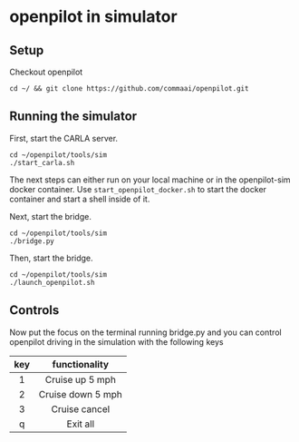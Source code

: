 openpilot in simulator
=====================

## Setup

Checkout openpilot
```
cd ~/ && git clone https://github.com/commaai/openpilot.git
```

## Running the simulator

First, start the CARLA server.
```
cd ~/openpilot/tools/sim
./start_carla.sh
```


The next steps can either run on your local machine or in the openpilot-sim docker container.
Use `start_openpilot_docker.sh` to start the docker container and start a shell inside of it.

Next, start the bridge.
```
cd ~/openpilot/tools/sim
./bridge.py
```

Then, start the bridge.
```
cd ~/openpilot/tools/sim
./launch_openpilot.sh
```

## Controls

Now put the focus on the terminal running bridge.py and you can control
openpilot driving in the simulation with the following keys

|  key  |   functionality   |
| :---: | :---------------: |
|   1   |  Cruise up 5 mph  |
|   2   | Cruise down 5 mph |
|   3   |   Cruise cancel   |
|   q   |     Exit all      |


